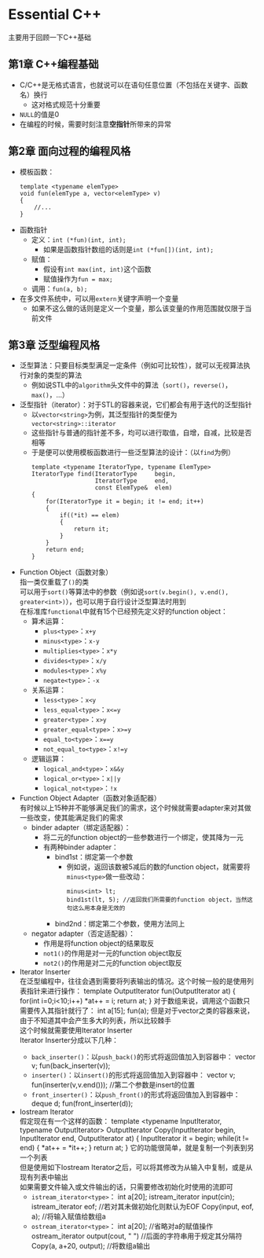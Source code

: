 # Essential C++

主要用于回顾一下C++基础

## 第1章 C++编程基础

+ C/C++是无格式语言，也就说可以在语句任意位置（不包括在关键字、函数名）换行
	+ 这对格式规范十分重要
+ `NULL`的值是0
+ 在编程的时候，需要时刻注意**空指针**所带来的异常

## 第2章 面向过程的编程风格

+ 模板函数：
	```
	template <typename elemType>
	void fun(elemType a, vector<elemType> v)
	{
		//...
	}
	```
+ 函数指针
	+ 定义：`int (*fun)(int, int);`
		+ 如果是函数指针数组的话则是`int (*fun[])(int, int);`
	+ 赋值：
		+ 假设有`int max(int, int)`这个函数
		+ 赋值操作为`fun = max;`
	+ 调用：`fun(a, b);`
+ 在多文件系统中，可以用`extern`关键字声明一个变量
	+ 如果不这么做的话则是定义一个变量，那么该变量的作用范围就仅限于当前文件

## 第3章 泛型编程风格

+ 泛型算法：只要目标类型满足一定条件（例如可比较性），就可以无视算法执行对象的类型的算法
	+ 例如说STL中的`algorithm`头文件中的算法（`sort()`，`reverse()`，`max()`，...）
+ 泛型指针（iterator）：对于STL的容器来说，它们都会有用于迭代的泛型指针
	+ 以`vector<string>`为例，其泛型指针的类型便为`vector<string>::iterator`
	+ 这些指针与普通的指针差不多，均可以进行取值，自增，自减，比较是否相等
	+ 于是便可以使用模板函数进行一些泛型算法的设计：（以`find`为例）
		```
		template <typename IteratorType, typename ElemType>
		IteratorType find(IteratorType     begin, 
		                  IteratorType     end, 
		                  const ElemType&  elem)
		{
			for(IteratorType it = begin; it != end; it++)
			{
				if((*it) == elem)
				{
					return it;
				}
			}
			return end;
		}
		```
+ Function Object（函数对象）  
	指一类仅重载了`()`的类  
	可以用于`sort()`等算法中的参数（例如说`sort(v.begin(), v.end(), greater<int>)`），也可以用于自行设计泛型算法时用到  
	在标准库`functional`中就有15个已经预先定义好的function object：
	+ 算术运算：
		+ `plus<type>`：`x+y`
		+ `minus<type>`：`x-y`
		+ `multiplies<type>`：`x*y`
		+ `divides<type>`：`x/y`
		+ `modules<type>`：`x%y`
		+ `negate<type>`：`-x`
	+ 关系运算：
		+ `less<type>`：`x<y`
		+ `less_equal<type>`：`x<=y`
		+ `greater<type>`：`x>y`
		+ `greater_equal<type>`：`x>=y`
		+ `equal_to<type>`：`x==y`
		+ `not_equal_to<type>`：`x!=y`
	+ 逻辑运算：
		+ `logical_and<type>`：`x&&y`
		+ `logical_or<type>`：`x||y`
		+ `logical_not<type>`：`!x`
+ Function Object Adapter（函数对象适配器）  
	有时候以上15种并不能够满足我们的需求，这个时候就需要adapter来对其做一些改变，使其能满足我们的需求
	+ binder adapter（绑定适配器）：
		+ 将二元的function object的一些参数进行一个绑定，使其降为一元
		+ 有两种binder adapter：
			+ bind1st：绑定第一个参数
				+ 例如说，返回该数被5减后的数的function object，就需要将`minus<type>`做一些改动：
					```
					minus<int> lt;
					bind1st(lt, 5);	//返回我们所需要的function object，当然这句这么用本身是无效的
					```
			+ bind2nd：绑定第二个参数，使用方法同上
	+ negator adapter（否定适配器）：
		+ 作用是将function object的结果取反
		+ `not1()`的作用是对一元的function object取反
		+ `not2()`的作用是对二元的function object取反
+ Iterator Inserter  
	在泛型编程中，往往会遇到需要将列表输出的情况。这个时候一般的是使用列表指针来进行操作：
		template <typename OutputIterator>
		OutputIterator fun(OutputIterator at)
		{
			for(int i=0;i<10;i++)
				*at++ = i;
			return at;
		}
	对于数组来说，调用这个函数只需要传入其指针就行了：
		int a[15];
		fun(a);
	但是对于vector之类的容器来说，由于不知道其中会产生多大的列表，所以比较棘手  
	这个时候就需要使用Iterator Inserter  
	Iterator Inserter分成以下几种：
	+ `back_inserter()`：以`push_back()`的形式将返回值加入到容器中：
			vector<int> v;
			fun(back_inserter(v));
	+ `inserter()`：以`insert()`的形式将返回值加入到容器中：
			vector<int> v;
			fun(inserter(v,v.end()));	//第二个参数是insert的位置
	+ `front_inserter()`：以`push_front()`的形式将返回值加入到容器中：
			deque<int> d;
			fun(front_inserter(d));
+ Iostream Iterator  
	假定现在有一个这样的函数：
		template <typename InputIterator, typename OutputIterator>
		OutputIterator Copy(InputIterator   begin,
		                    InputIterator   end,
							OutputIterator  at)
		{
			InputIterator it = begin;
			while(it != end)
			{
				*at++ = *it++;
			}
			return at;
		}
	它的功能很简单，就是复制一个列表到另一个列表  
	但是使用如下Iostream Iterator之后，可以将其修改为从输入中复制，或是从现有列表中输出  
	如果需要文件输入或文件输出的话，只需要修改初始化时使用的流即可
	+ `istream_iterator<type>`：
			int a[20];
			istream_iterator<int> input(cin);
			istream_iterator<int> eof;	//若对其未做初始化则默认为EOF
			Copy(input, eof, a);	//将输入赋值给数组a
	+ `ostream_iterator<type>`：
			int a[20];
			//省略对a的赋值操作
			ostream_iterator<int> output(cout, " ")	//后面的字符串用于规定其分隔符
			Copy(a, a+20, output);	//将数组a输出
